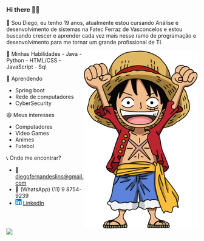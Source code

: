 ### Hi there 👋👯

💬 Sou Diego, eu tenho 19 anos, atualmente estou cursando Análise e desenvolvimento de sistemas na Fatec Ferraz de Vasconcelos e estou buscando crescer e aprender cada vez mais nesse ramo de programação e desenvolvimento para me tornar um grande profissional de TI.


<img src="https://github.com/DiegoLins10/DiegoLins10/blob/main/luffy.png" min-width="300px" max-width="300px" width="300px" align="right" alt="Computador">
🔭 Minhas Habilidades
 - Java
 - Python
 - HTML/CSS
 - JavaScript
 - Sql
 
🌱 Aprendendo
 - Spring boot
 - Rede de computadores
 - CyberSecurity

😄 Meus interesses
 - Computadores
 - Video Games
 - Animes
 - Futebol

:telephone_receiver: Onde me encontrar?
- :email: diegofernandeslins@gmail.com 
- :iphone: (WhatsApp) (11) 9 8754-9239
- <a href="https://www.linkedin.com/in/diego-fernandes-lins-b24698195"><img src="https://github.com/DiegoLins10/DiegoLins10/blob/main/linkedin.png" width="16"></img></a> [LinkedIn](https://www.linkedin.com/in/diego-fernandes-lins-b24698195)

<img width="400px" align="left" src="https://github-readme-stats.vercel.app/api/top-langs/?username=DiegoLins10&layout=compact&theme=buefy&" />  
